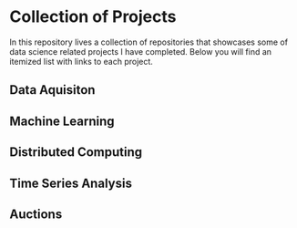 # Collection of Projects
In this repository lives a collection of repositories that showcases some of data science related projects I have completed. Below you will find an itemized list with links to each project. 

## Data Aquisiton

## Machine Learning

## Distributed Computing

## Time Series Analysis

## Auctions
